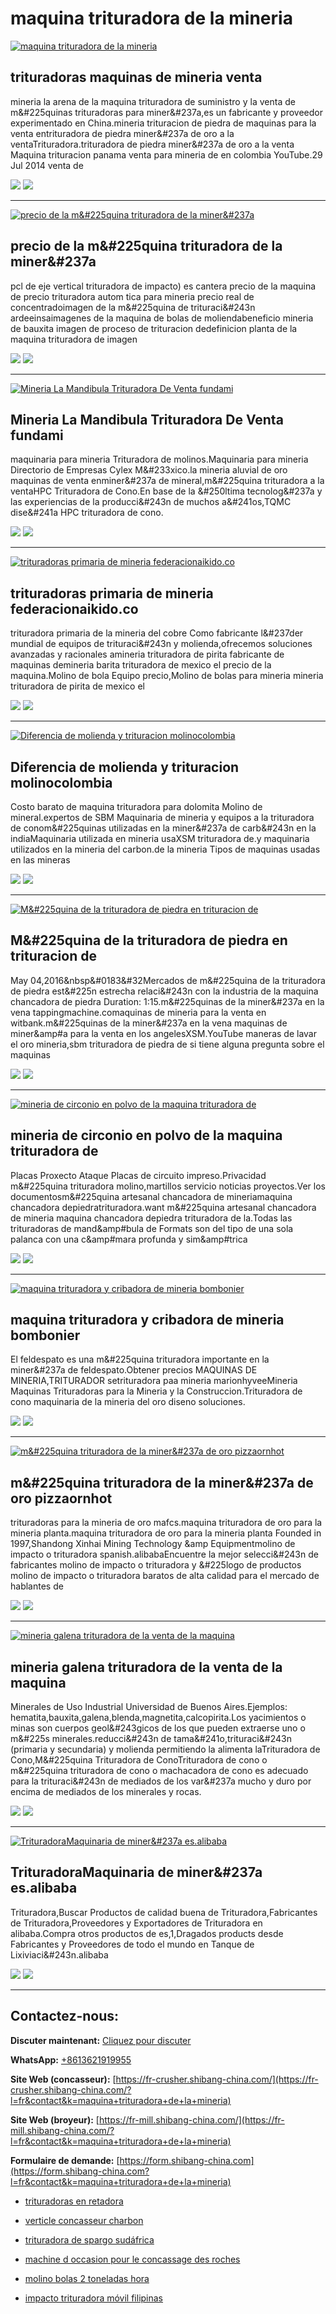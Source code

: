# maquina trituradora de la mineria

<a href="https://swt.shibang-china.com/?l=fr&img&k=maquina+trituradora+de+la+mineria" target="_blank">![maquina trituradora de la mineria](http://static.shibang-china.com/all-800x300/1518.jpg)</a>

## trituradoras maquinas de mineria venta
mineria la arena de la maquina trituradora de suministro y la venta de m&#225quinas trituradoras para miner&#237a,es un fabricante y proveedor experimentado en China.mineria trituracion de piedra de maquinas para la venta entrituradora de piedra miner&#237a de oro a la ventaTrituradora.trituradora de piedra miner&#237a de oro a la venta Maquina trituracion panama venta para mineria de en colombia YouTube.29 Jul 2014 venta de


<a href="https://whatsapp.shibangsoft.com/WhatsApp.php" target="_blank" title="WhatsApp">![](http://static.shibang-china.com/icon/whatsapp.png)</a> <a href="https://swt.shibang-china.com/?l=fr&icon&k=maquina+trituradora+de+la+mineria" target="_blank">![](http://static.shibang-china.com/icon/chat-fr.png)</a>

---

<a href="https://swt.shibang-china.com/?l=fr&img&k=maquina+trituradora+de+la+mineria" target="_blank">![precio de la m&#225quina trituradora de la miner&#237a](http://static.shibang-china.com/all-800x300/313.jpg)</a>

## precio de la m&#225quina trituradora de la miner&#237a
pcl de eje vertical trituradora de impacto) es cantera precio de la maquina de precio trituradora autom tica para mineria precio real de concentradoimagen de la m&#225quina de trituraci&#243n ardeeinsaimagenes de la maquina de bolas de moliendabeneficio mineria de bauxita imagen de proceso de trituracion dedefinicion planta de la maquina trituradora de imagen


<a href="https://whatsapp.shibangsoft.com/WhatsApp.php" target="_blank" title="WhatsApp">![](http://static.shibang-china.com/icon/whatsapp.png)</a> <a href="https://swt.shibang-china.com/?l=fr&icon&k=maquina+trituradora+de+la+mineria" target="_blank">![](http://static.shibang-china.com/icon/chat-fr.png)</a>

---

<a href="https://swt.shibang-china.com/?l=fr&img&k=maquina+trituradora+de+la+mineria" target="_blank">![Mineria La Mandibula Trituradora De Venta fundami](http://static.shibang-china.com/all-800x300/31.jpg)</a>

## Mineria La Mandibula Trituradora De Venta fundami
maquinaria para mineria Trituradora de molinos.Maquinaria para mineria Directorio de Empresas Cylex M&#233xico.la mineria aluvial de oro maquinas de venta enminer&#237a de mineral,m&#225quina trituradora a la ventaHPC Trituradora de Cono.En base de la &#250ltima tecnolog&#237a y las experiencias de la producci&#243n de muchos a&#241os,TQMC dise&#241a HPC trituradora de cono.


<a href="https://whatsapp.shibangsoft.com/WhatsApp.php" target="_blank" title="WhatsApp">![](http://static.shibang-china.com/icon/whatsapp.png)</a> <a href="https://swt.shibang-china.com/?l=fr&icon&k=maquina+trituradora+de+la+mineria" target="_blank">![](http://static.shibang-china.com/icon/chat-fr.png)</a>

---

<a href="https://swt.shibang-china.com/?l=fr&img&k=maquina+trituradora+de+la+mineria" target="_blank">![trituradoras primaria de mineria federacionaikido.co](http://static.shibang-china.com/all-800x300/773.jpg)</a>

## trituradoras primaria de mineria federacionaikido.co
trituradora primaria de la mineria del cobre Como fabricante l&#237der mundial de equipos de trituraci&#243n y molienda,ofrecemos soluciones avanzadas y racionales amineria trituradora de pirita fabricante de maquinas demineria barita trituradora de mexico el precio de la maquina.Molino de bola Equipo precio,Molino de bolas para mineria mineria trituradora de pirita de mexico el


<a href="https://whatsapp.shibangsoft.com/WhatsApp.php" target="_blank" title="WhatsApp">![](http://static.shibang-china.com/icon/whatsapp.png)</a> <a href="https://swt.shibang-china.com/?l=fr&icon&k=maquina+trituradora+de+la+mineria" target="_blank">![](http://static.shibang-china.com/icon/chat-fr.png)</a>

---

<a href="https://swt.shibang-china.com/?l=fr&img&k=maquina+trituradora+de+la+mineria" target="_blank">![Diferencia de molienda y trituracion molinocolombia](http://static.shibang-china.com/all-800x300/372.jpg)</a>

## Diferencia de molienda y trituracion molinocolombia
Costo barato de maquina trituradora para dolomita Molino de mineral.expertos de SBM Maquinaria de mineria y equipos a la trituradora de conom&#225quinas utilizadas en la miner&#237a de carb&#243n en la indiaMaquinaria utilizada en mineria usaXSM trituradora de.y maquinaria utilizados en la mineria del carbon.de la mineria Tipos de maquinas usadas en las mineras


<a href="https://whatsapp.shibangsoft.com/WhatsApp.php" target="_blank" title="WhatsApp">![](http://static.shibang-china.com/icon/whatsapp.png)</a> <a href="https://swt.shibang-china.com/?l=fr&icon&k=maquina+trituradora+de+la+mineria" target="_blank">![](http://static.shibang-china.com/icon/chat-fr.png)</a>

---

<a href="https://swt.shibang-china.com/?l=fr&img&k=maquina+trituradora+de+la+mineria" target="_blank">![M&#225quina de la trituradora de piedra en trituracion de](http://static.shibang-china.com/all-800x300/94.jpg)</a>

## M&#225quina de la trituradora de piedra en trituracion de
May 04,2016&nbsp&#0183&#32Mercados de m&#225quina de la trituradora de piedra est&#225n estrecha relaci&#243n con la industria de la maquina chancadora de piedra Duration: 1:15.m&#225quinas de la miner&#237a en la vena tappingmachine.comaquinas de mineria para la venta en witbank.m&#225quinas de la miner&#237a en la vena maquinas de miner&amp#a para la venta en los angelesXSM.YouTube maneras de lavar el oro mineria,sbm trituradora de piedra de si tiene alguna pregunta sobre el maquinas


<a href="https://whatsapp.shibangsoft.com/WhatsApp.php" target="_blank" title="WhatsApp">![](http://static.shibang-china.com/icon/whatsapp.png)</a> <a href="https://swt.shibang-china.com/?l=fr&icon&k=maquina+trituradora+de+la+mineria" target="_blank">![](http://static.shibang-china.com/icon/chat-fr.png)</a>

---

<a href="https://swt.shibang-china.com/?l=fr&img&k=maquina+trituradora+de+la+mineria" target="_blank">![mineria de circonio en polvo de la maquina trituradora de](http://static.shibang-china.com/all-800x300/233.jpg)</a>

## mineria de circonio en polvo de la maquina trituradora de
Placas Proxecto Ataque Placas de circuito impreso.Privacidad m&#225quina trituradora molino,martillos servicio noticias proyectos.Ver los documentosm&#225quina artesanal chancadora de mineriamaquina chancadora depiedratrituradora.want m&#225quina artesanal chancadora de mineria maquina chancadora depiedra trituradora de la.Todas las trituradoras de mand&amp#bula de Formats son del tipo de una sola palanca con una c&amp#mara profunda y sim&amp#trica


<a href="https://whatsapp.shibangsoft.com/WhatsApp.php" target="_blank" title="WhatsApp">![](http://static.shibang-china.com/icon/whatsapp.png)</a> <a href="https://swt.shibang-china.com/?l=fr&icon&k=maquina+trituradora+de+la+mineria" target="_blank">![](http://static.shibang-china.com/icon/chat-fr.png)</a>

---

<a href="https://swt.shibang-china.com/?l=fr&img&k=maquina+trituradora+de+la+mineria" target="_blank">![maquina trituradora y cribadora de mineria bombonier](http://static.shibang-china.com/all-800x300/561.jpg)</a>

## maquina trituradora y cribadora de mineria bombonier
El feldespato es una m&#225quina trituradora importante en la miner&#237a de feldespato.Obtener precios MAQUINAS DE MINERIA,TRITURADOR setrituradora paa mineria marionhyveeMineria Maquinas Trituradoras para la Mineria y la Construccion.Trituradora de cono maquinaria de la mineria del oro diseno soluciones.


<a href="https://whatsapp.shibangsoft.com/WhatsApp.php" target="_blank" title="WhatsApp">![](http://static.shibang-china.com/icon/whatsapp.png)</a> <a href="https://swt.shibang-china.com/?l=fr&icon&k=maquina+trituradora+de+la+mineria" target="_blank">![](http://static.shibang-china.com/icon/chat-fr.png)</a>

---

<a href="https://swt.shibang-china.com/?l=fr&img&k=maquina+trituradora+de+la+mineria" target="_blank">![m&#225quina trituradora de la miner&#237a de oro pizzaornhot](http://static.shibang-china.com/all-800x300/1485.jpg)</a>

## m&#225quina trituradora de la miner&#237a de oro pizzaornhot
trituradoras para la mineria de oro mafcs.maquina trituradora de oro para la mineria planta.maquina trituradora de oro para la mineria planta Founded in 1997,Shandong Xinhai Mining Technology &amp Equipmentmolino de impacto o trituradora spanish.alibabaEncuentre la mejor selecci&#243n de fabricantes molino de impacto o trituradora y &#225logo de productos molino de impacto o trituradora baratos de alta calidad para el mercado de hablantes de


<a href="https://whatsapp.shibangsoft.com/WhatsApp.php" target="_blank" title="WhatsApp">![](http://static.shibang-china.com/icon/whatsapp.png)</a> <a href="https://swt.shibang-china.com/?l=fr&icon&k=maquina+trituradora+de+la+mineria" target="_blank">![](http://static.shibang-china.com/icon/chat-fr.png)</a>

---

<a href="https://swt.shibang-china.com/?l=fr&img&k=maquina+trituradora+de+la+mineria" target="_blank">![mineria galena trituradora de la venta de la maquina](http://static.shibang-china.com/all-800x300/249.jpg)</a>

## mineria galena trituradora de la venta de la maquina
Minerales de Uso Industrial Universidad de Buenos Aires.Ejemplos: hematita,bauxita,galena,blenda,magnetita,calcopirita.Los yacimientos o minas son cuerpos geol&#243gicos de los que pueden extraerse uno o m&#225s minerales.reducci&#243n de tama&#241o,trituraci&#243n (primaria y secundaria) y molienda permitiendo la alimenta laTrituradora de Cono,M&#225quina Trituradora de ConoTrituradora de cono o m&#225quina trituradora de cono o machacadora de cono es adecuado para la trituraci&#243n de mediados de los var&#237a mucho y duro por encima de mediados de los minerales y rocas.


<a href="https://whatsapp.shibangsoft.com/WhatsApp.php" target="_blank" title="WhatsApp">![](http://static.shibang-china.com/icon/whatsapp.png)</a> <a href="https://swt.shibang-china.com/?l=fr&icon&k=maquina+trituradora+de+la+mineria" target="_blank">![](http://static.shibang-china.com/icon/chat-fr.png)</a>

---

<a href="https://swt.shibang-china.com/?l=fr&img&k=maquina+trituradora+de+la+mineria" target="_blank">![TrituradoraMaquinaria de miner&#237a es.alibaba](http://static.shibang-china.com/all-800x300/792.jpg)</a>

## TrituradoraMaquinaria de miner&#237a es.alibaba
Trituradora,Buscar Productos de calidad buena de Trituradora,Fabricantes de Trituradora,Proveedores y Exportadores de Trituradora en alibaba.Compra otros productos de es,1,Dragados products desde Fabricantes y Proveedores de todo el mundo en Tanque de Lixiviaci&#243n.alibaba

<a href="https://whatsapp.shibangsoft.com/WhatsApp.php" target="_blank" title="WhatsApp">![](http://static.shibang-china.com/icon/whatsapp.png)</a> <a href="https://swt.shibang-china.com/?l=fr&icon&k=maquina+trituradora+de+la+mineria" target="_blank">![](http://static.shibang-china.com/icon/chat-fr.png)</a>

---
## Contactez-nous:

**Discuter maintenant:** [Cliquez pour discuter](https://swt.shibang-china.com?l=fr&contact&k=maquina+trituradora+de+la+mineria)

**WhatsApp:**  [+8613621919955](https://whatsapp.shibangsoft.com/WhatsApp.php)

**Site Web (concasseur):** [https://fr-crusher.shibang-china.com/](https://fr-crusher.shibang-china.com/?l=fr&contact&k=maquina+trituradora+de+la+mineria)

**Site Web (broyeur):** [https://fr-mill.shibang-china.com/](https://fr-mill.shibang-china.com/?l=fr&contact&k=maquina+trituradora+de+la+mineria)

**Formulaire de demande:** [https://form.shibang-china.com](https://form.shibang-china.com?l=fr&contact&k=maquina+trituradora+de+la+mineria)

* [trituradoras en retadora](../64/trituradoras%20en%20retadora.md)

* [verticle concasseur charbon](../65/verticle%20concasseur%20charbon.md)

* [trituradora de spargo sudáfrica](../63/trituradora%20de%20spargo%20sud%C3%A1frica.md)

* [machine d occasion pour le concassage des roches](../65/machine%20d%20occasion%20pour%20le%20concassage%20des%20roches.md)

* [molino bolas 2 toneladas hora](../63/molino%20bolas%202%20toneladas%20hora.md)

* [impacto trituradora móvil filipinas](../64/impacto%20trituradora%20m%C3%B3vil%20filipinas.md)